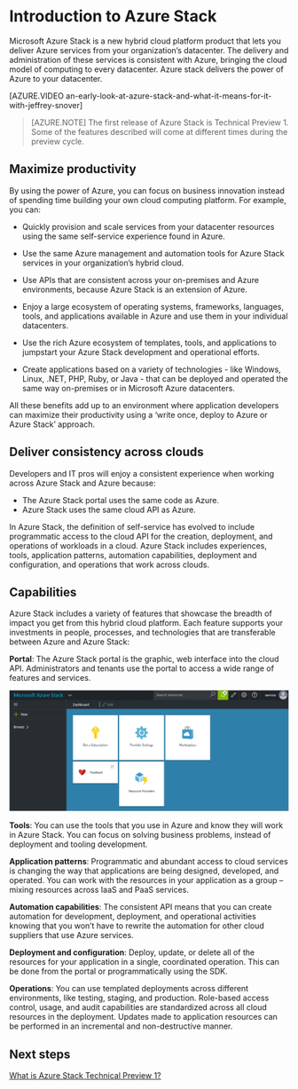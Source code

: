 <properties
	pageTitle="Overview: Microsoft Azure Stack"
	description="Overview: Microsoft Azure Stack "
	services="azure-stack"
	documentationCenter=""
	authors="ErikjeMS"
	manager="byronr"
	editor=""/>

<tags
	ms.service="azure-stack"
	ms.workload="na"
	ms.tgt_pltfrm="na"
	ms.devlang="na"
	ms.topic="article"
	ms.date="05/25/2016"
	ms.author="erikje"/>

# Introduction to Azure Stack

Microsoft Azure Stack is a new hybrid cloud platform product that lets you deliver Azure services from your organization’s datacenter. The delivery and administration of these services is consistent with Azure, bringing the cloud model of computing to every datacenter. Azure stack delivers the power of Azure to your datacenter.

[AZURE.VIDEO an-early-look-at-azure-stack-and-what-it-means-for-it-with-jeffrey-snover]

>[AZURE.NOTE] The first release of Azure Stack is Technical Preview 1. Some of the features described will come at different times during the preview cycle.

## Maximize productivity

By using the power of Azure, you can focus on business innovation instead of spending time building your own cloud computing platform. For example, you can:

- Quickly provision and scale services from your datacenter resources using the same self-service experience found in Azure. 

- Use the same Azure management and automation tools for Azure Stack services in your organization’s hybrid cloud.

- Use APIs that are consistent across your on-premises and Azure environments, because Azure Stack is an extension of Azure.

- Enjoy a large ecosystem of operating systems, frameworks, languages, tools, and applications available in Azure and use them in your individual datacenters.

- Use the rich Azure ecosystem of templates, tools, and applications to jumpstart your Azure Stack development and operational efforts.

- Create applications based on a variety of technologies - like Windows, Linux, .NET, PHP, Ruby, or Java - that can be deployed and operated the same way on-premises or in Microsoft Azure datacenters.

All these benefits add up to an environment where application developers can maximize their productivity using a ‘write once, deploy to Azure or Azure Stack’ approach.

## Deliver consistency across clouds

Developers and IT pros will enjoy a consistent experience when working across Azure Stack and Azure because:

- The Azure Stack portal uses the same code as Azure.
- Azure Stack uses the same cloud API as Azure. 

In Azure Stack, the definition of self-service has evolved to include programmatic access to the cloud API for the creation, deployment, and operations of workloads in a cloud. Azure Stack includes experiences, tools, application patterns, automation capabilities, deployment and configuration, and operations that work across clouds. 

## Capabilities

Azure Stack includes a variety of features that showcase the breadth of impact you get from this hybrid cloud platform. Each feature supports your investments in people, processes, and technologies that are transferable between Azure and Azure Stack:

**Portal**: The Azure Stack portal is the graphic, web interface into the cloud API. Administrators and tenants use the portal to access a wide range of features and services.

  ![portal](media/azure-stack-key-features/image3.png)

**Tools**: You can use the tools that you use in Azure and know they will work in Azure Stack. You can focus on solving business problems, instead of deployment and tooling development. 

**Application patterns**: Programmatic and abundant access to cloud services is changing the way that applications are being designed, developed, and operated. You can work with the resources in your application as a group – mixing resources across IaaS and PaaS services. 

**Automation capabilities**: The consistent API means that you can create automation for development, deployment, and operational activities knowing that you won’t have to rewrite the automation for other cloud suppliers that use Azure services.

**Deployment and configuration**: Deploy, update, or delete all of the resources for your application in a single, coordinated operation. This can be done from the portal or programmatically using the SDK. 

**Operations**: You can use templated deployments across different environments, like testing, staging, and production. Role-based access control, usage, and audit capabilities are standardized across all cloud resources in the deployment. Updates made to application resources can be performed in an incremental and non-destructive manner.




## Next steps

[What is Azure Stack Technical Preview 1?](azure-stack-poc.md)
